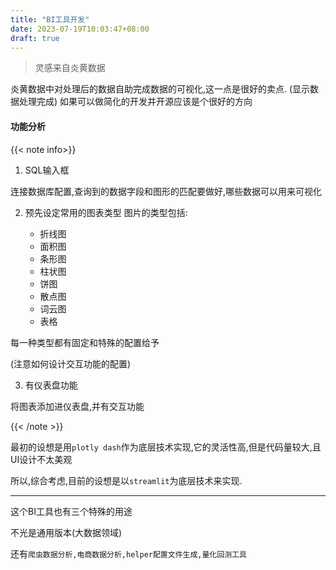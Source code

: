 ```yaml
---
title: "BI工具开发"
date: 2023-07-19T10:03:47+08:00
draft: true
---
```


> 灵感来自炎黄数据

炎黄数据中对处理后的数据自助完成数据的可视化,这一点是很好的卖点.
(显示数据处理完成) 
如果可以做简化的开发并开源应该是个很好的方向

#### 功能分析

{{< note info>}}

1. SQL输入框

连接数据库配置,查询到的数据字段和图形的匹配要做好,哪些数据可以用来可视化

2. 预先设定常用的图表类型
    图片的类型包括: 

    - 折线图
    - 面积图
    - 条形图
    - 柱状图
    - 饼图
    - 散点图
    - 词云图
    - 表格

每一种类型都有固定和特殊的配置给予

(注意如何设计交互功能的配置)

3. 有仪表盘功能

将图表添加进仪表盘,并有交互功能

{{< /note >}}


最初的设想是用`plotly dash`作为底层技术实现,它的灵活性高,但是代码量较大,且UI设计不太美观

所以,综合考虑,目前的设想是以`streamlit`为底层技术来实现.

---

这个BI工具也有三个特殊的用途

不光是通用版本(大数据领域)

还有`爬虫数据分析,电商数据分析,helper配置文件生成,量化回测工具`

